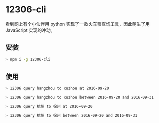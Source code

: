 # 12306-cli

看到网上有个小伙伴用 python 实现了一款火车票查询工具，因此萌生了用 JavaScript 实现的冲动。

## 安装

```bash
> npm i -g 12306-cli
```

## 使用

```bash
> 12306 query hangzhou to xuzhou at 2016-09-20

> 12306 query hangzhou to xuzhou between 2016-09-20 and 2016-09-31

> 12306 query 杭州 to 徐州 at 2016-09-20

> 12306 query 杭州 to 徐州 between 2016-09-20 and 2016-09-31
```
